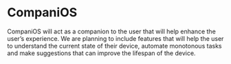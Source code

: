 # CompaniOS
CompaniOS will act as a companion to the user that will help enhance the user’s experience. We are planning to include features that will help the user to understand the current state of their device, automate monotonous tasks and make suggestions that can improve the lifespan of the device.
